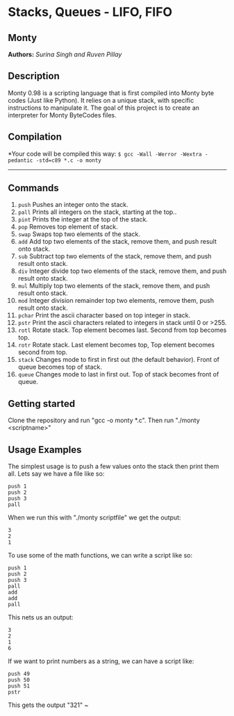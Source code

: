 # Stacks, Queues - LIFO, FIFO
## Monty


**Authors:** *Surina Singh and Ruven Pillay*

## Description
Monty 0.98 is a scripting language that is first compiled into Monty byte codes (Just like Python). It relies on a unique stack, with specific instructions to manipulate it. The goal of this project is to create an interpreter for Monty ByteCodes files.

## Compilation
*Your code will be compiled this way:
```$ gcc -Wall -Werror -Wextra -pedantic -std=c89 *.c -o monty```

---

## Commands
1. ```push```
Pushes an integer onto the stack.
2. ```pall```
Prints all integers on the stack, starting at the top..
3. ```pint```
Prints the integer at the top of the stack.
4. ```pop```
Removes top element of stack.
5. ```swap```
Swaps top two elements of the stack.
6. ```add```
Add top two elements of the stack, remove them, and push result onto stack.
7. ```sub```
Subtract top two elements of the stack, remove them, and push result onto stack.
8. ```div```
Integer divide top two elements of the stack, remove them, and push result onto stack.
9. ```mul```
Multiply top two elements of the stack, remove them, and push result onto stack.
10. ```mod```
Integer division remainder top two elements, remove them, push result onto stack.
11. ```pchar```
Print the ascii character based on top integer in stack.
12. ```pstr```
Print the ascii characters related to integers in stack until 0 or >255.
13. ```rotl```
Rotate stack. Top element becomes last. Second from top becomes top.
14. ```rotr```
Rotate stack. Last element becomes top, Top element becomes second from top.
15. ```stack```
Changes mode to first in first out (the default behavior). Front of queue becomes top of stack.
16. ```queue```
Changes mode to last in first out. Top of stack becomes front of queue.

## Getting started
Clone the repository and run "gcc -o monty *.c". Then run "./monty \<scriptname\>"

## Usage Examples
The simplest usage is to push a few values onto the stack then print them all. Lets say we have a file like so:
```
push 1
push 2
push 3
pall
```
When we run this with "./monty scriptfile" we get the output:
```
3
2
1
```
To use some of the math functions, we can write a script like so:
```
push 1
push 2
push 3
pall
add
add
pall
```
This nets us an output:
```
3
2
1
6
```
If we want to print numbers as a string, we can have a script like:
```
push 49
push 50
push 51
pstr
```
This gets the output "321"
~